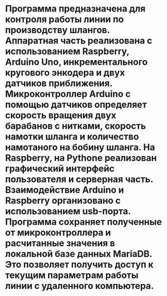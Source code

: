 # Программа предназначена для контроля работы линии по производству шлангов. Аппаратная часть реализована с использованием Raspberry, Arduino Unо, инкрементального кругового энкодера и двух датчиков приближения. Микроконтроллер Arduino с помощью датчиков определяет скорость вращения двух барабанов с нитками, скорость намотки шланга и количество намотаного на бобину шланга. На Raspberry, на Pythonе реализован графический интерфейс пользователя и серверная часть. Взаимодействие Arduino и Raspberry организовано с использованием usb-порта. Программа сохраняет полученные от микроконтроллера и расчитанные значения в локальной базе данных MariaDB. Это позволяет получить доступ к текущим параметрам работы линии с удаленного компьютера.  
